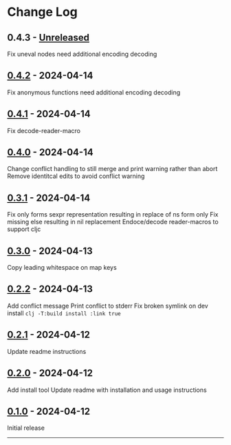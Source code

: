 # Change Log

## 0.4.3 - [Unreleased]

Fix uneval nodes need additional encoding decoding

## [0.4.2] - 2024-04-14

Fix anonymous functions need additional encoding decoding

## [0.4.1] - 2024-04-14

Fix decode-reader-macro

## [0.4.0] - 2024-04-14

Change conflict handling to still merge and print warning rather than abort
Remove identitcal edits to avoid conflict warning

## [0.3.1] - 2024-04-14

Fix only forms sexpr representation resulting in replace of ns form only
Fix missing else resulting in nil replacement
Endoce/decode reader-macros to support cljc

## [0.3.0] - 2024-04-13

Copy leading whitespace on map keys

## [0.2.2] - 2024-04-13

Add conflict message
Print conflict to stderr
Fix broken symlink on dev install `clj -T:build install :link true`

## [0.2.1] - 2024-04-12

Update readme instructions

## [0.2.0] - 2024-04-12

Add install tool
Update readme with installation and usage instructions

## [0.1.0] - 2024-04-12

Initial release

---

[Unreleased]: https://github.com/kurtharriger/clj-mergetool/compare/0.4.2...HEAD
[0.4.2]: https://github.com/kurtharriger/clj-mergetool/compare/0.4.1...0.4.2
[0.4.1]: https://github.com/kurtharriger/clj-mergetool/compare/0.4.0...0.4.1
[0.4.0]: https://github.com/kurtharriger/clj-mergetool/compare/0.3.1...0.4.0
[0.3.1]: https://github.com/kurtharriger/clj-mergetool/compare/0.3.0...0.3.1
[0.3.0]: https://github.com/kurtharriger/clj-mergetool/compare/0.2.2...0.3.0
[0.2.2]: https://github.com/kurtharriger/clj-mergetool/compare/0.2.1...0.2.2
[0.2.1]: https://github.com/kurtharriger/clj-mergetool/compare/0.2.0...0.2.1
[0.2.0]: https://github.com/kurtharriger/clj-mergetool/compare/0.1.0...0.2.0
[0.1.0]: https://github.com/kurtharriger/clj-mergetool/compare/0.0.0...0.1.0
